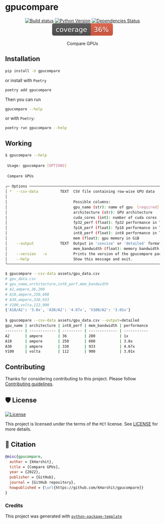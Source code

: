 # gpucompare

<div align="center">

[![Build status](https://github.com/kHarshit/gpucompare/workflows/build/badge.svg?branch=main&event=push)](https://github.com/kHarshit/gpucompare/actions?query=workflow%3Abuild)
[![Python Version](https://img.shields.io/pypi/pyversions/gpucompare.svg)](https://pypi.org/project/gpucompare/)
[![Dependencies Status](https://img.shields.io/badge/dependencies-up%20to%20date-brightgreen.svg)](https://github.com/kHarshit/gpucompare/pulls?utf8=%E2%9C%93&q=is%3Apr%20author%3Aapp%2Fdependabot)
![Coverage Report](assets/images/coverage.svg)

Compare GPUs

</div>

## Installation

```bash
pip install -U gpucompare
```

or install with `Poetry`

```bash
poetry add gpucompare
```

Then you can run

```bash
gpucompare --help
```

or with `Poetry`:

```bash
poetry run gpucompare --help
```

## Working

```bash
$ gpucompare --help

 Usage: gpucompare [OPTIONS]                                                                                
                                                                                                            
 Compare GPUs                                                                                               
                                                                                                            
╭─ Options ────────────────────────────────────────────────────────────────────────────────────────────────╮
│ *  --csv-data          TEXT  CSV file containing row-wise GPU data           [default: None] [required]  │
│                                                                                                          │
│                              Possible columns:                                                           │
│                              gpu_name (str): name of gpu  [required]                                     │
│                              architecture (str): GPU architecture                                        │
│                              cuda_cores (int): number of cuda cores                                      │
│                              fp32_perf (float): fp32 performance in TFLOPS                               │
│                              fp16_perf (float): fp16 performance in TFLOPS                               │
│                              int8_perf (float): int8 performance in TOPS                                 │
│                              mem (float): gpu memory in GiB                                              │
│    --output            TEXT  Output in 'concise' or 'detailed' format. [default: concise]                |
│                              mem_bandwidth (float): memory bandwidth in GB/s                             │
│    --version   -v            Prints the version of the gpucompare package.                               │
│    --help                    Show this message and exit.                                                 │
╰──────────────────────────────────────────────────────────────────────────────────────────────────────────╯
```

```bash
$ gpucompare --csv-data assets/gpu_data.csv
# gpu_data.csv
# gpu_name,architecture,int8_perf,mem_bandwidth
# A2,ampere,36,200
# A10,ampere,250,600
# A30,ampere,330,933
# V100,volta,112,900
{'A10/A2': '3.0x', 'A30/A2': '4.67x', 'V100/A2': '3.01x'}

$ gpucompare --csv-data assets/gpu_data.csv --output=detailed
gpu_name | architecture | int8_perf | mem_bandwidth | performance
-------- | ------------ | --------- | ------------- | -----------
A2       | ampere       | 36        | 200           | 1x         
A10      | ampere       | 250       | 600           | 3.0x       
A30      | ampere       | 330       | 933           | 4.67x      
V100     | volta        | 112       | 900           | 3.01x
```

## Contributing

Thanks for considering contributing to this project. Please follow [Contributing guidelines](https://github.com/kHarshit/gpucompare/blob/main/CONTRIBUTING.md).

## 🛡 License

[![License](https://img.shields.io/github/license/kHarshit/gpucompare)](https://github.com/kHarshit/gpucompare/blob/main/LICENSE)

This project is licensed under the terms of the `MIT` license. See [LICENSE](https://github.com/kHarshit/gpucompare/blob/main/LICENSE) for more details.

## 📃 Citation

```bibtex
@misc{gpucompare,
  author = {kHarshit},
  title = {Compare GPUs},
  year = {2022},
  publisher = {GitHub},
  journal = {GitHub repository},
  howpublished = {\url{https://github.com/kHarshit/gpucompare}}
}
```

### Credits

This project was generated with [`python-package-template`](https://github.com/TezRomacH/python-package-template)
